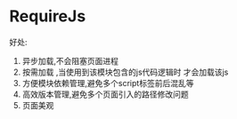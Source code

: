 # RequireJs
好处:

1. 异步加载,不会阻塞页面进程
2. 按需加载 ,当使用到该模块包含的js代码逻辑时 才会加载该js
3. 方便模块依赖管理,避免多个script标签前后混乱等
4. 高效版本管理,避免多个页面引入的路径修改问题
5. 页面美观
